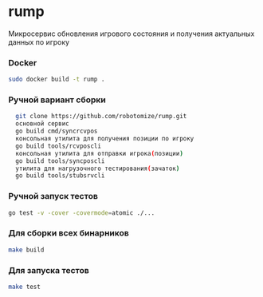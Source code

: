 # rump

Микросервис обновления игрового состояния и получения актуальных данных по игроку

### Docker

```sh
sudo docker build -t rump .
```

### Ручной вариант сборки
```sh
  git clone https://github.com/robotomize/rump.git
  основной сервис
  go build cmd/syncrcvpos
  консольная утилита для получения позиции по игроку
  go build tools/rcvposcli
  консольная утилита для отправки игрока(позиции)
  go build tools/syncposcli
  утилита для нагрузочного тестирования(зачаток)
  go build tools/stubsrvcli
```
### Ручной запуск тестов 
```sh
go test -v -cover -covermode=atomic ./...
```
### Для сборки всех бинарников
```sh
make build
```
### Для запуска тестов 
```sh
make test
```
